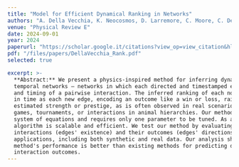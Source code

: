 ```yaml
---
title: "Model for Efficient Dynamical Ranking in Networks"
authors: "A. Della Vecchia, K. Neocosmos, D. Larremore, C. Moore, C. De Bacco"
venue: "Physical Review E"
date: 2024-09-01
year: 2024
paperurl: "https://scholar.google.it/citations?view_op=view_citation&hl=en&user=aaeUheEAAAAJ&citation_for_view=aaeUheEAAAAJ:2osOgNQ5qMEC"
pdf: "/files/papers/DellaVecchia_Rank.pdf"
selected: true

excerpt: >-
  **Abstract:** We present a physics-inspired method for inferring dynamic rankings in directed
  temporal networks — networks in which each directed and timestamped edge reflects the outcome
  and timing of a pairwise interaction. The inferred ranking of each node is real-valued and varies
  in time as each new edge, encoding an outcome like a win or loss, raises or lowers the node's
  estimated strength or prestige, as is often observed in real scenarios including sequences of
  games, tournaments, or interactions in animal hierarchies. Our method works by solving a linear
  system of equations and requires only one parameter to be tuned. As a result, the corresponding
  algorithm is scalable and efficient. We test our method by evaluating its ability to predict
  interactions (edges' existence) and their outcomes (edges' directions) in a variety of
  applications, including both synthetic and real data. Our analysis shows that in many cases our
  method's performance is better than existing methods for predicting dynamic rankings and
  interaction outcomes.
---
```

